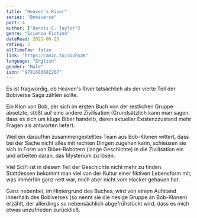 ```yaml
---
title: "Heaven's River"
series: "Bobiverse"
part: 4
author: ["Dennis E. Taylor"]
genre: "Science Fiction"
dateRead: 2021-06-25
rating: 3
allTimeFav: false
link: "https://amzn.to/3IVhSaK"
language: "English"
gender: "Male"
isbn: "9781680682267"
---
```


Es ist fragwürdig, ob Heaven's River tatsächlich als der vierte Teil der Bobiverse Saga zählen sollte.

Ein Klon von Bob, der sich im ersten Buch von der restlichen Gruppe absetzte, stößt auf eine andere Zivilisation (Grundsätzlich kann man sagen, dass es sich um kluge Biber handelt), deren aktueller Existenzzustand mehr Fragen als antworten liefert.

Weil ein daraufhin zusammengestelltes Team aus Bob-Klonen wittert, dass bei der Sache nicht alles mit rechten Dingen zugehen kann, schleusen sie sich in Form von Biber-Robotern (lange Geschichte) in die Zivilisation ein und arbeiten daran, das Mysterium zu lösen.

Viel SciFi ist in diesem Teil der Geschichte nicht mehr zu finden. Stattdessen bekommt man viel von der Kultur einer fiktiven Lebensform mit, was immerhin ganz nett war, mich aber nicht vom Hocker gehauen hat.

Ganz nebenbei, im Hintergrund des Buches, wird von einem Aufstand innerhalb des Bobiverses (so nennt sie die riesige Gruppe an Bob-Klonen) erzählt, der allerdings so nebensächlich abgefrühstückt wird, dass es mich etwas unzufrieden zurückließ.
